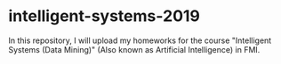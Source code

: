 # intelligent-systems-2019
In this repository, I will upload my homeworks for the course "Intelligent Systems (Data Mining)" (Also known as Artificial Intelligence) in FMI.
